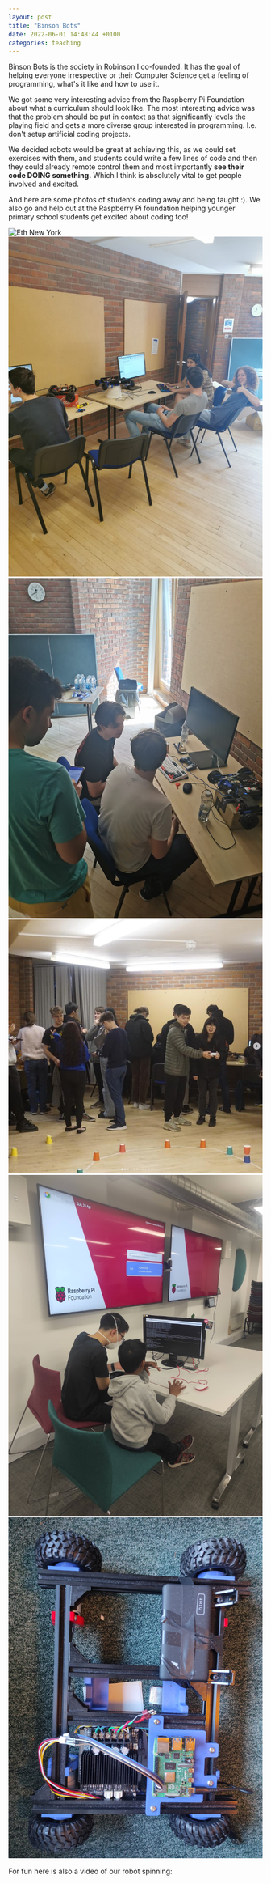 ```yaml
---
layout: post
title: "Binson Bots"
date: 2022-06-01 14:48:44 +0100
categories: teaching
---
```


Binson Bots is the society in Robinson I co-founded. It has the goal of helping everyone irrespective or their Computer Science get a feeling of programming, what's it like and how to use it.


We got some very interesting advice from the Raspberry Pi Foundation about what a curriculum should look like. The most interesting advice was that the problem should be put in context as that significantly levels the playing field and gets a more diverse group interested in programming. I.e. don't setup artificial coding projects.


We decided robots would be great at achieving this, as we could set exercises with them, and students could write a few lines of code and then they could already remote control them and most importantly **see their code DOING something.** Which I think is absolutely vital to get people involved and excited. 


And here are some photos of students coding away and being taught :). We also go and help out at the Raspberry Pi foundation helping younger primary school students get excited about coding too!


![Eth New York](/files/BinsonBots/BinsonBotsEvent1.png)
![Eth New York](/files/BinsonBots/BinsonBotsEvent2.png)
![Eth New York](/files/BinsonBots/BinsonBotsEvent3.png)
![Eth New York](/files/BinsonBots/BinsonBotsEvent4.jpeg)
![Eth New York](/files/BinsonBots/piBinson.jpg)
![Eth New York](/files/BinsonBots/Robot.png)







For fun here is also a video of our robot spinning:

